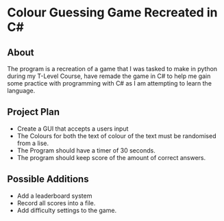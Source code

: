 # Colour Guessing Game Recreated in C#

## About
The program is a recreation of a game that I was tasked to make in python during my T-Level Course, 
have remade the game in C# to help me gain some practice with programming with C# as I am attempting
to learn the language.

## Project Plan
- Create a GUI that accepts a users input
- The Colours for both the text of colour of the text must be randomised from a lise.
- The Program should have a timer of 30 seconds.
- The program should keep score of the amount of correct answers.

## Possible Additions
- Add a leaderboard system
- Record all scores into a file.
- Add difficulty settings to the game.
